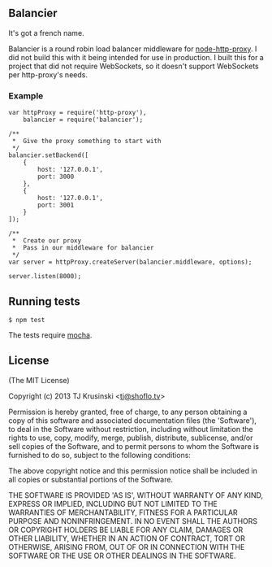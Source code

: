 ## Balancier

It's got a french name.

Balancier is a round robin load balancer middleware for [node-http-proxy](https://github.com/nodejitsu/node-http-proxy). I did not build this with it being intended for use in production. I built this for a project that did not require WebSockets, so it doesn't support WebSockets per http-proxy's needs.

### Example

```
var httpProxy = require('http-proxy'),
	balancier = require('balancier');

/**
 *	Give the proxy something to start with
 */
balancier.setBackend([
	{
		host: '127.0.0.1',
		port: 3000
	},
	{
		host: '127.0.0.1',
		port: 3001
	}
]);

/**
 *	Create our proxy
 *	Pass in our middleware for balancier
 */
var server = httpProxy.createServer(balancier.middleware, options);

server.listen(8000);

```

## Running tests

`$ npm test`

The tests require [mocha](https://github.com/visionmdedia/mocha).

## License

(The MIT License)

Copyright (c) 2013 TJ Krusinski &lt;tj@shoflo.tv&gt;

Permission is hereby granted, free of charge, to any person obtaining
a copy of this software and associated documentation files (the
'Software'), to deal in the Software without restriction, including
without limitation the rights to use, copy, modify, merge, publish,
distribute, sublicense, and/or sell copies of the Software, and to
permit persons to whom the Software is furnished to do so, subject to
the following conditions:

The above copyright notice and this permission notice shall be
included in all copies or substantial portions of the Software.

THE SOFTWARE IS PROVIDED 'AS IS', WITHOUT WARRANTY OF ANY KIND,
EXPRESS OR IMPLIED, INCLUDING BUT NOT LIMITED TO THE WARRANTIES OF
MERCHANTABILITY, FITNESS FOR A PARTICULAR PURPOSE AND NONINFRINGEMENT.
IN NO EVENT SHALL THE AUTHORS OR COPYRIGHT HOLDERS BE LIABLE FOR ANY
CLAIM, DAMAGES OR OTHER LIABILITY, WHETHER IN AN ACTION OF CONTRACT,
TORT OR OTHERWISE, ARISING FROM, OUT OF OR IN CONNECTION WITH THE
SOFTWARE OR THE USE OR OTHER DEALINGS IN THE SOFTWARE.
